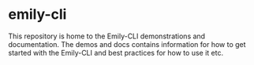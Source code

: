 # emily-cli
This repository is home to the Emily-CLI demonstrations and documentation. The demos and docs contains information for how to get started with the Emily-CLI and best practices for how to use it etc.

